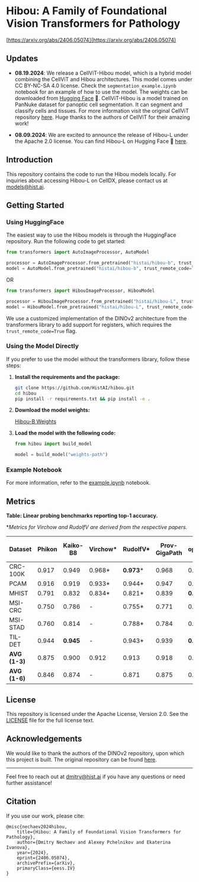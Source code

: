 
# Hibou: A Family of Foundational Vision Transformers for Pathology

[https://arxiv.org/abs/2406.05074](https://arxiv.org/abs/2406.05074)

## Updates

* **08.19.2024**: We release a CellViT-Hibou model, which is a hybrid model combining the CellViT and Hibou architectures. This model comes under CC BY-NC-SA 4.0 license. Check the `segmentation_example.ipynb` notebook for an example of how to use the model. The weights can be downloaded from [Hugging Face](https://huggingface.co/histai/cellvit-hibou-l) 🤗.
CellViT-Hibou is a model trained on PanNuke dataset for panoptic cell segmentation. It can segment and classify cells and tissues. For more information visit the original CellViT repository [here](https://github.com/TIO-IKIM/CellViT). Huge thanks to the authors of CellViT for their amazing work!

* **08.09.2024**: We are excited to announce the release of Hibou-L under the Apache 2.0 license. You can find Hibou-L on Hugging Face 🤗 [here](https://huggingface.co/histai/hibou-L).

## Introduction

This repository contains the code to run the Hibou models locally. For inquiries about accessing Hibou-L on CellDX, please contact us at [models@hist.ai](mailto:models@hist.ai).

## Getting Started

### Using HuggingFace

The easiest way to use the Hibou models is through the HuggingFace repository. Run the following code to get started:

```python
from transformers import AutoImageProcessor, AutoModel

processor = AutoImageProcessor.from_pretrained("histai/hibou-b", trust_remote_code=True)
model = AutoModel.from_pretrained("histai/hibou-b", trust_remote_code=True)
```

OR

```python
from transformers import HibouImageProcessor, HibouModel

processor = HibouImageProcessor.from_pretrained("histai/hibou-L", trust_remote_code=True)
model = HibouModel.from_pretrained("histai/hibou-L", trust_remote_code=True)
```

We use a customized implementation of the DINOv2 architecture from the transformers library to add support for registers, which requires the `trust_remote_code=True` flag.

### Using the Model Directly

If you prefer to use the model without the transformers library, follow these steps:

1. **Install the requirements and the package:**

    ```bash
    git clone https://github.com/HistAI/hibou.git
    cd hibou
    pip install -r requirements.txt && pip install -e .
    ```

2. **Download the model weights:**

    [Hibou-B Weights](https://drive.google.com/file/d/12ICd_-yJWMYYo5OskMmc9SHJAQivAtS7/view?usp=sharing)

3. **Load the model with the following code:**

    ```python
    from hibou import build_model

    model = build_model("weights-path")
    ```

### Example Notebook

For more information, refer to the [example.ipynb](example.ipynb) notebook.

## Metrics
**Table: Linear probing benchmarks reporting top-1 accuracy.**

**Metrics for Virchow and RudolfV are derived from the respective papers.*

| Dataset   | Phikon | Kaiko-B8 | Virchow* | RudolfV* | Prov-GigaPath | H-optimus-0 | Hibou-B | Hibou-L |
|-----------|--------|----------|----------|----------|---------------|-------------|---------|---------|
| CRC-100K  | 0.917  | 0.949    | 0.968*   | **0.973*** | 0.968         | 0.970       | 0.955   | 0.966   |
| PCAM      | 0.916  | 0.919    | 0.933*   | 0.944*   | 0.947         | 0.942       | 0.946   | **0.953** |
| MHIST     | 0.791  | 0.832    | 0.834*   | 0.821*   | 0.839         | **0.861**   | 0.812   | 0.858   |
| MSI-CRC   | 0.750  | 0.786    | -        | 0.755*   | 0.771         | 0.767       | 0.779   | **0.793** |
| MSI-STAD  | 0.760  | 0.814    | -        | 0.788*   | 0.784         | 0.797       | 0.797   | **0.829** |
| TIL-DET   | 0.944  | **0.945** | -        | 0.943*   | 0.939         | **0.948**   | 0.942   | 0.942   |
| **AVG (1-3)** | 0.875  | 0.900    | 0.912    | 0.913    | 0.918         | 0.924       | 0.904   | **0.926** |
| **AVG (1-6)** | 0.846  | 0.874    | -        | 0.871    | 0.875         | 0.881       | 0.872   | **0.890** |



## License

This repository is licensed under the Apache License, Version 2.0. See the [LICENSE](LICENSE) file for the full license text.

## Acknowledgements

We would like to thank the authors of the DINOv2 repository, upon which this project is built. The original repository can be found [here](https://github.com/facebookresearch/dinov2).

---

Feel free to reach out at [dmitry@hist.ai](mailto:dmitry@hist.ai) if you have any questions or need further assistance!

## Citation

If you use our work, please cite:

```
@misc{nechaev2024hibou,
    title={Hibou: A Family of Foundational Vision Transformers for Pathology},
    author={Dmitry Nechaev and Alexey Pchelnikov and Ekaterina Ivanova},
    year={2024},
    eprint={2406.05074},
    archivePrefix={arXiv},
    primaryClass={eess.IV}
}
```
